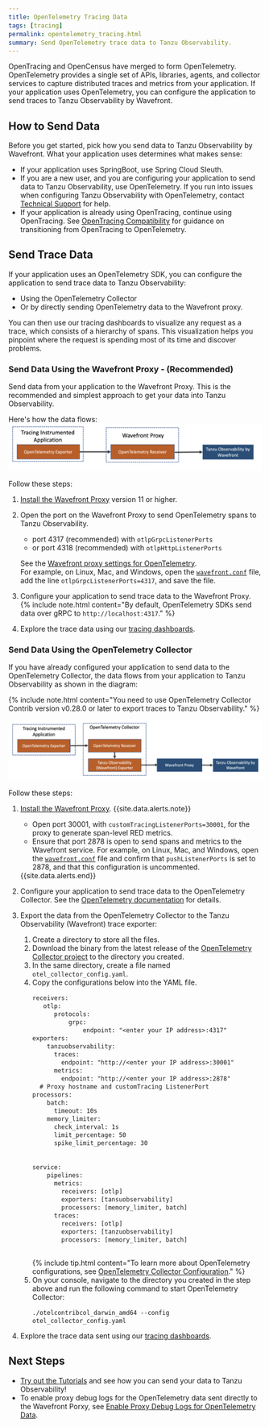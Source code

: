 ```yaml
---
title: OpenTelemetry Tracing Data
tags: [tracing]
permalink: opentelemetry_tracing.html
summary: Send OpenTelemetry trace data to Tanzu Observability. 
---
```


OpenTracing and OpenCensus have merged to form OpenTelemetry. OpenTelemetry provides a single set of APIs, libraries, agents, and collector services to capture distributed traces and metrics from your application. If your application uses OpenTelemetry, you can configure the application to send traces to Tanzu Observability by Wavefront.

## How to Send Data

Before you get started, pick how you send data to Tanzu Observability by Wavefront. What your application uses determines what makes sense: 
* If your application uses SpringBoot, use Spring Cloud Sleuth.
* If you are a new user, and you are configuring your application to send data to Tanzu Observability, use OpenTelemetry. If you run into issues when configuring Tanzu Observability with OpenTelemetry, contact [Technical Support](wavefront_support_feedback.html#support) for help.
* If your application is already using OpenTracing, continue using OpenTracing. See [OpenTracing Compatibility](https://opentelemetry.io/docs/reference/specification/compatibility/opentracing) for guidance on transitioning from OpenTracing to OpenTelemetry.

## Send Trace Data

If your application uses an OpenTelemetry SDK, you can configure the application to send trace data to Tanzu Observability:
* Using the OpenTelemetry Collector 
* Or by directly sending OpenTelemetry data to the Wavefront proxy. 

You can then use our tracing dashboards to visualize any request as a trace, which consists of a hierarchy of spans. This visualization helps you pinpoint where the request is spending most of its time and discover problems.

### Send Data Using the Wavefront Proxy - (Recommended) 

Send data from your application to the Wavefront Proxy. This is the recommended and simplest approach to get your data into Tanzu Observability.

Here's how the data flows:
![Shows how the data flows from your application to Tanzu Observability](images/opentelemetry_proxy_tracing.png)

Follow these steps:

1. [Install the Wavefront Proxy](proxies_installing.html) version 11 or higher.
1. Open the port on the Wavefront Proxy to send OpenTelemetry spans to Tanzu Observability. 
    * port 4317 (recommended) with `otlpGrpcListenerPorts` 
    * or port 4318 (recommended) with `otlpHttpListenerPorts`  
  
    See the [Wavefront proxy settings for OpenTelemetry](proxies_configuring.html#opentelemetry-proxy-properties).
    <br/>For example, on Linux, Mac, and Windows, open the [`wavefront.conf`](proxies_configuring.html#proxy-file-paths) file, add the line `otlpGrpcListenerPorts=4317`, and save the file.
1. Configure your application to send trace data to the Wavefront Proxy. 
    {% include note.html content="By default, OpenTelemetry SDKs send data over gRPC to `http://localhost:4317`." %}
1. Explore the trace data using our [tracing dashboards](tracing_basics.html#visualize-distributed-tracing-data).


### Send Data Using the OpenTelemetry Collector

If you have already configured your application to send data to the OpenTelemetry Collector, the data flows from your application to Tanzu Observability as shown in the diagram:

{% include note.html content="You need to use OpenTelemetry Collector Contrib version v0.28.0 or later to export traces to Tanzu Observability." %} 

![Shows how the data flows from your application to the OpenTelemetry Collector to Tanzu Observability](images/opentelemetry_collector_tracing.png)

Follow these steps:

1. [Install the Wavefront Proxy](proxies_installing.html).
    {{site.data.alerts.note}}
      <ul>
      <li>
        Open port 30001, with <code>customTracingListenerPorts=30001</code>, for the proxy to generate span-level RED metrics.
       </li>
       <li>
         Ensure that port 2878 is open to send spans and metrics to the Wavefront service. For example, on Linux, Mac, and Windows, open the <a href="proxies_configuring.html#proxy-file-paths"><code>wavefront.conf</code></a> file and confirm that <code>pushListenerPorts</code> is set to 2878, and that this configuration is uncommented. 
       </li>
       
     </ul>
    {{site.data.alerts.end}}
     
1. Configure your application to send trace data to the OpenTelemetry Collector. See the [OpenTelemetry documentation](https://opentelemetry.io/docs/collector/) for details.
1. Export the data from the OpenTelemetry Collector to the Tanzu Observability (Wavefront) trace exporter:
    1. Create a directory to store all the files.
    1. Download the binary from the latest release of the [OpenTelemetry Collector project](https://github.com/open-telemetry/opentelemetry-collector-contrib/releases) to the directory you created.
    1. In the same directory, create a file named `otel_collector_config.yaml`.
    1. Copy the configurations below into the YAML file.
        ```
        receivers:
           otlp:
              protocols:
                  grpc:
                      endpoint: "<enter your IP address>:4317"
        exporters:
            tanzuobservability:
              traces:
                endpoint: "http://<enter your IP address>:30001"
              metrics:
                endpoint: "http://<enter your IP address>:2878"
          # Proxy hostname and customTracing ListenerPort
        processors:
            batch:
              timeout: 10s
            memory_limiter:
              check_interval: 1s
              limit_percentage: 50
              spike_limit_percentage: 30


        service:
            pipelines:
              metrics:
                receivers: [otlp]
                exporters: [tansuobservability]
                processors: [memory_limiter, batch]
              traces:
                receivers: [otlp]
                exporters: [tanzuobservability]
                processors: [memory_limiter, batch]
          
        ```
        {% include tip.html content="To learn more about OpenTelemetry configurations, see [OpenTelemetry Collector Configuration](https://opentelemetry.io/docs/collector/configuration/)." %}
    1. On your console, navigate to the directory you created in the step above and run the following command to start OpenTelemetry Collector:
        ```
        ./otelcontribcol_darwin_amd64 --config otel_collector_config.yaml
        ```
1. Explore the trace data sent using our [tracing dashboards](tracing_basics.html#visualize-distributed-tracing-data).


## Next Steps

- [Try out the Tutorials](opentelemetry_java_tutorial.html) and see how you can send your data to Tanzu Observability!
- To enable proxy debug logs for the OpenTelemetry data sent directly to the Wavefront Porxy, see [Enable Proxy Debug Logs for OpenTelemetry Data](opentelemetry_logs.html).

